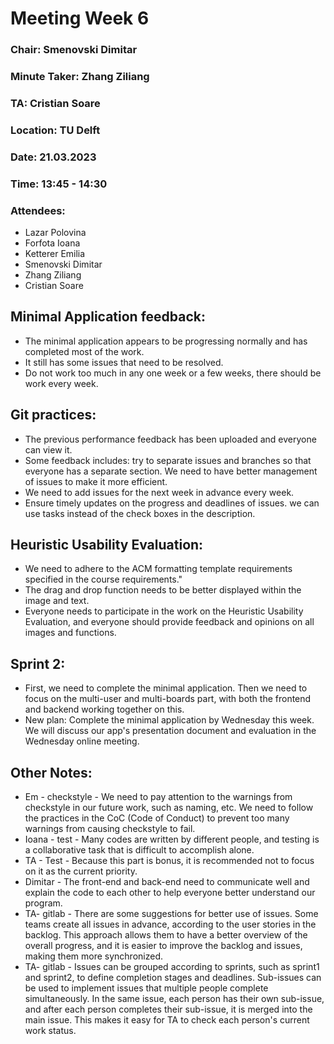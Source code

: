 # Meeting Week 6

### Chair: Smenovski Dimitar 
### Minute Taker: Zhang Ziliang 
### TA: Cristian Soare
### Location: TU Delft
### Date: 21.03.2023
### Time: 13:45 - 14:30
### Attendees: 
* Lazar Polovina
* Forfota Ioana
* Ketterer Emilia
* Smenovski Dimitar
* Zhang Ziliang
* Cristian Soare


## Minimal Application feedback:
* The minimal application appears to be progressing normally and has completed most of the work.
* It still has some issues that need to be resolved.
* Do not work too much in any one week or a few weeks, there should be work every week.

## Git practices:
* The previous performance feedback has been uploaded and everyone can view it. 
* Some feedback includes: try to separate issues and branches so that everyone has a separate section. We need to have better management of issues to make it more efficient.
* We need to add issues for the next week in advance every week.
* Ensure timely updates on the progress and deadlines of issues.
we can use tasks instead of the check boxes in the description.

## Heuristic Usability Evaluation:
* We need to adhere to the ACM formatting template requirements specified in the course requirements."
* The drag and drop function needs to be better displayed within the image and text.
* Everyone needs to participate in the work on the Heuristic Usability Evaluation, and everyone should provide feedback and opinions on all images and functions.

## Sprint 2:
* First, we need to complete the minimal application. Then we need to focus on the multi-user and multi-boards part, with both the frontend and backend working together on this.
* New plan: Complete the minimal application by Wednesday this week. We will discuss our app's presentation document and evaluation in the Wednesday online meeting.
## Other Notes:
* Em - checkstyle - We need to pay attention to the warnings from checkstyle in our future work, such as naming, etc. We need to follow the practices in the CoC (Code of Conduct) to prevent too many warnings from causing checkstyle to fail.
* Ioana - test - Many codes are written by different people, and testing is a collaborative task that is difficult to accomplish alone. 
* TA - Test - Because this part is bonus, it is recommended not to focus on it as the current priority.
* Dimitar - The front-end and back-end need to communicate well and explain the code to each other to help everyone better understand our program.
* TA- gitlab - There are some suggestions for better use of issues. Some teams create all issues in advance, according to the user stories in the backlog. This approach allows them to have a better overview of the overall progress, and it is easier to improve the backlog and issues, making them more synchronized.
* TA- gitlab - Issues can be grouped according to sprints, such as sprint1 and sprint2, to define completion stages and deadlines. Sub-issues can be used to implement issues that multiple people complete simultaneously. In the same issue, each person has their own sub-issue, and after each person completes their sub-issue, it is merged into the main issue. This makes it easy for TA to check each person's current work status.


